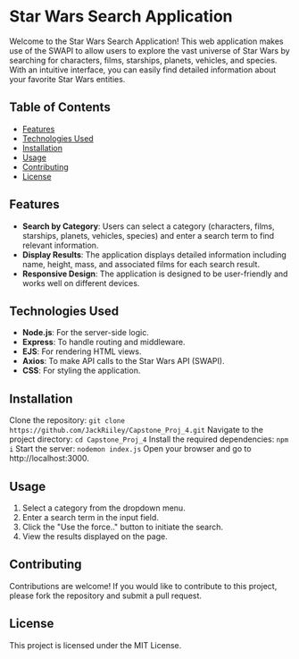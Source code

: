 # Star Wars Search Application

Welcome to the Star Wars Search Application! This web application makes use of the SWAPI to allow users to explore the vast universe of Star Wars by searching for characters, films, starships, planets, vehicles, and species. With an intuitive interface, you can easily find detailed information about your favorite Star Wars entities.

## Table of Contents
- [Features](#features)
- [Technologies Used](#technologies-used)
- [Installation](#installation)
- [Usage](#usage)
- [Contributing](#contributing)
- [License](#license)

## Features
- **Search by Category**: Users can select a category (characters, films, starships, planets, vehicles, species) and enter a search term to find relevant information.
- **Display Results**: The application displays detailed information including name, height, mass, and associated films for each search result.
- **Responsive Design**: The application is designed to be user-friendly and works well on different devices.

## Technologies Used
- **Node.js**: For the server-side logic.
- **Express**: To handle routing and middleware.
- **EJS**: For rendering HTML views.
- **Axios**: To make API calls to the Star Wars API (SWAPI).
- **CSS**: For styling the application.

## Installation
Clone the repository:
```git clone https://github.com/JackRiiley/Capstone_Proj_4.git```
Navigate to the project directory:
```cd Capstone_Proj_4```
Install the required dependencies:
```npm i```
Start the server:
```nodemon index.js```
Open your browser and go to http://localhost:3000.

## Usage
1. Select a category from the dropdown menu.
2. Enter a search term in the input field.
3. Click the "Use the force.." button to initiate the search.
4. View the results displayed on the page.
## Contributing
Contributions are welcome! If you would like to contribute to this project, please fork the repository and submit a pull request.

## License
This project is licensed under the MIT License.
